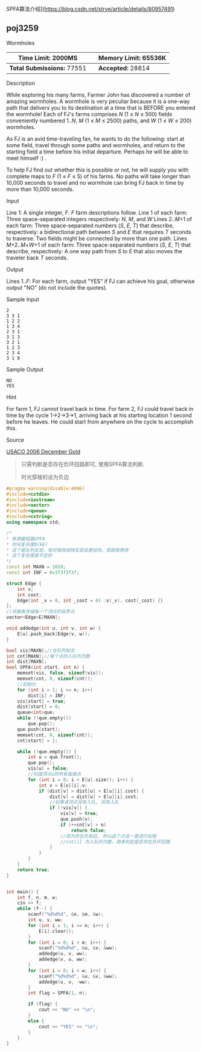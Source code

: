 SPFA算法介绍](https://blog.csdn.net/strve/article/details/80957491)

## poj3259

Wormholes

| **Time Limit:** 2000MS       |      | **Memory Limit:** 65536K |
| ---------------------------- | ---- | ------------------------ |
| **Total Submissions:** 77551 |      | **Accepted:** 28814      |

Description

While exploring his many farms, Farmer John has discovered a number of amazing wormholes. A wormhole is very peculiar because it is a one-way path that delivers you to its destination at a time that is BEFORE you entered the wormhole! Each of FJ's farms comprises *N* (1 ≤ *N* ≤ 500) fields conveniently numbered 1..*N*, *M* (1 ≤ *M* ≤ 2500) paths, and *W* (1 ≤ *W* ≤ 200) wormholes.

As FJ is an avid time-traveling fan, he wants to do the following: start at some field, travel through some paths and wormholes, and return to the starting field a time before his initial departure. Perhaps he will be able to meet himself :) .

To help FJ find out whether this is possible or not, he will supply you with complete maps to *F* (1 ≤ *F* ≤ 5) of his farms. No paths will take longer than 10,000 seconds to travel and no wormhole can bring FJ back in time by more than 10,000 seconds.

Input

Line 1: A single integer, *F*. *F* farm descriptions follow.
Line 1 of each farm: Three space-separated integers respectively: *N*, *M*, and *W*
Lines 2..*M*+1 of each farm: Three space-separated numbers (*S*, *E*, *T*) that describe, respectively: a bidirectional path between *S* and *E* that requires *T* seconds to traverse. Two fields might be connected by more than one path.
Lines *M*+2..*M*+*W*+1 of each farm: Three space-separated numbers (*S*, *E*, *T*) that describe, respectively: A one way path from *S* to *E* that also moves the traveler back *T* seconds.

Output

Lines 1..*F*: For each farm, output "YES" if FJ can achieve his goal, otherwise output "NO" (do not include the quotes).

Sample Input

```
2
3 3 1
1 2 2
1 3 4
2 3 1
3 1 3
3 2 1
1 2 3
2 3 4
3 1 8
```

Sample Output

```
NO
YES
```

Hint

For farm 1, FJ cannot travel back in time.
For farm 2, FJ could travel back in time by the cycle 1->2->3->1, arriving back at his starting location 1 second before he leaves. He could start from anywhere on the cycle to accomplish this.

Source

[USACO 2006 December Gold](http://poj.org/searchproblem?field=source&key=USACO+2006+December+Gold)

> 只需判断是否存在负环回路即可, 使用SPFA算法判断. 
>
> 时光穿梭的设为负边

```c++
#pragma warning(disable:4996)
#include<cstdio>
#include<iostream>
#include<vector>
#include<queue>
#include<cstring>
using namespace std;

/*
* 单源最短路SPFA
* 时间复杂度0(kE)
* 这个是队列实现，有时候改成栈实现会更加快，很容易修改
* 这个复杂度是不定的
*/
const int MAXN = 1010;
const int INF = 0x3f3f3f3f;

struct Edge {
    int v;
    int cost;
    Edge(int _v = 0, int _cost = 0) :v(_v), cost(_cost) {}
};
//邻接表存储每一个顶点的临界点
vector<Edge>E[MAXN];

void addedge(int u, int v, int w) {
    E[u].push_back(Edge(v, w));
}

bool vis[MAXN];//在队列标志
int cnt[MAXN];//每个点的入队列次数
int dist[MAXN];
bool SPFA(int start, int n) {
    memset(vis, false, sizeof(vis));
    memset(cnt, 0, sizeof(cnt));
    //初始化
    for (int i = 1; i <= n; i++)
        dist[i] = INF;
    vis[start] = true;
    dist[start] = 0;
    queue<int>que;
    while (!que.empty())
        que.pop();
    que.push(start);
    memset(cnt, 0, sizeof(cnt));
    cnt[start] = 1;

    while (!que.empty()) {
        int u = que.front();
        que.pop();
        vis[u] = false;
        //扫描顶点u的所有临接点
        for (int i = 0; i < E[u].size(); i++) {
            int v = E[u][i].v;
            if (dist[v] > dist[u] + E[u][i].cost) {
                dist[v] = dist[u] + E[u][i].cost;
                //如果该顶点没有入队, 将其入队
                if (!vis[v]) {
                    vis[v] = true;
                    que.push(v);
                    if (++cnt[v] > n)
                        return false;
                    //因为存在负权边, 所以这个点会一直进行松弛
                    //cnt[i] 为入队列次数，用来判定是否存在负环回路
                }
            }
        }
    }
    return true;
}


int main() {
    int f, n, m, w;
    cin >> f;
    while (f--) {
        scanf("%d%d%d", &n, &m, &w);
        int u, v, ww;
        for (int i = 1; i <= n; i++) {
            E[i].clear();
        }
        for (int i = 0; i < m; i++) {
            scanf("%d%d%d", &u, &v, &ww);
            addedge(u, v, ww);
            addedge(v, u, ww);
        }
        for (int i = 0; i < w; i++) {
            scanf("%d%d%d", &u, &v, &ww);
            addedge(u, v, -ww);
        }
        int flag = SPFA(1, n);

        if (flag) {
            cout << "NO" << "\n";
        }
        else {
            cout << "YES" << "\n";
        }
    }
}
```
